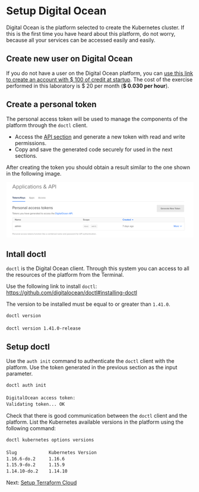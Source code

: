 # Setup Digital Ocean

Digital Ocean is the platform selected to create the Kubernetes cluster. If this is the first time you have heard about this platform, do not worry, because all your services can be accessed easily and easily.

## Create new user on Digital Ocean

If you do not have a user on the Digital Ocean platform, you can [use this link to create an account with $ 100 of credit at startup](https://m.do.co/c/fb2c605da7ee). The cost of the exercise performed in this laboratory is $ 20 per month (**$ 0.030 per hour**).

## Create a personal token

The personal access token will be used to manage the components of the platform through the `doctl` client.

* Access the [API section](https://cloud.digitalocean.com/account/api/tokens) and generate a new token with read and write permissions.
* Copy and save the generated code securely for used in the next sections.

After creating the token you should obtain a result similar to the one shown in the following image.

![Digital Ocean Token](../../diagrams/do-token.png)

## Intall doctl

`doctl` is the Digital Ocean client. Through this system you can access to all the resources of the platform from the Terminal.

Use the following link to install `doctl`: <https://github.com/digitalocean/doctl#installing-doctl>

The version to be installed must be equal to or greater than `1.41.0`.

```bash
doctl version

doctl version 1.41.0-release
```

## Setup doctl

Use the `auth init` command to authenticate the `doctl` client with the platform. Use the token generated in the previous section as the input parameter.

```bash
doctl auth init

DigitalOcean access token:
Validating token... OK
```

Check that there is good communication between the `doctl` client and the platform. List the Kubernetes available versions in the platform using the following command:

```bash
doctl kubernetes options versions

Slug            Kubernetes Version
1.16.6-do.2     1.16.6
1.15.9-do.2     1.15.9
1.14.10-do.2    1.14.10
```

Next: [Setup Terraform Cloud](04-setup-terraform-cloud.md)
